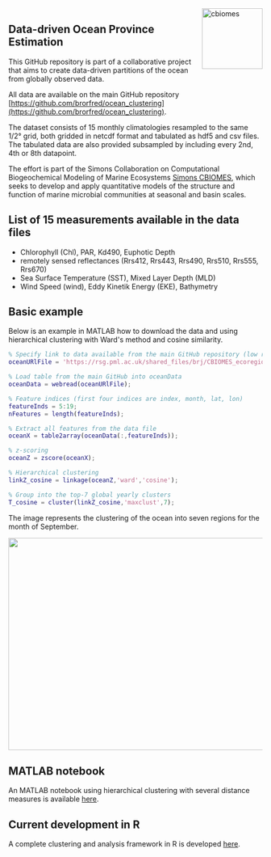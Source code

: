 <img src="https://i.imgur.com/39RTmsl.png" alt="cbiomes" height="120" align="right"/>

## Data-driven Ocean Province Estimation

This GitHub repository is part of a collaborative project that aims to create data-driven partitions 
of the ocean from globally observed data. 

All data are available on the main GitHub repository [https://github.com/brorfred/ocean_clustering](https://github.com/brorfred/ocean_clustering).

The dataset consists of 15 monthly climatologies resampled to the same 1/2° grid, both gridded in netcdf format and 
tabulated as hdf5 and csv files. The tabulated data are also provided subsampled by including every 2nd, 4th or 8th datapoint.

The effort is part of the Simons Collaboration on Computational Biogeochemical Modeling of Marine Ecosystems 
[Simons CBIOMES](https://www.cbiomes.org), which seeks to develop and apply quantitative models of the structure 
and function of marine microbial communities at seasonal and basin scales.

## List of 15 measurements available in the data files

- Chlorophyll (Chl), PAR, Kd490, Euphotic Depth
- remotely sensed reflectances (Rrs412, Rrs443, Rrs490, Rrs510, Rrs555, Rrs670)
- Sea Surface Temperature (SST), Mixed Layer Depth (MLD)
- Wind Speed (wind), Eddy Kinetik Energy (EKE), Bathymetry

## Basic example
Below is an example in MATLAB how to download the data and using hierarchical clustering with 
Ward's method and cosine similarity. 

```Matlab
% Specify link to data available from the main GitHub repository (low resolution data) 
oceanURlFile = 'https://rsg.pml.ac.uk/shared_files/brj/CBIOMES_ecoregions/ver_0_2/tabulated_geospatial_montly_clim_045_090_ver_0_2.csv';

% Load table from the main GitHub into oceanData 
oceanData = webread(oceanURlFile);

% Feature indices (first four indices are index, month, lat, lon)
featureInds = 5:19;
nFeatures = length(featureInds);

% Extract all features from the data file
oceanX = table2array(oceanData(:,featureInds));

% z-scoring
oceanZ = zscore(oceanX);

% Hierarchical clustering 
linkZ_cosine = linkage(oceanZ,'ward','cosine');

% Group into the top-7 global yearly clusters
T_cosine = cluster(linkZ_cosine,'maxclust',7);
```
The image represents the clustering of the ocean into seven regions for the month of September.

<p align="center">
  <img width="560" height="420" src="https://github.com/muellsen/OceanProvinces/blob/master/html/processOceanData_70.png">
</p>

## MATLAB notebook 

An MATLAB notebook using hierarchical clustering with several distance measures is available [here](http://htmlpreview.github.io/?https://github.com/muellsen/OceanProvinces/blob/master/html/processOceanData.html).

## Current development in R
A complete clustering and analysis framework in R is developed [here](https://github.com/bio-datascience/ocean_provinces).




